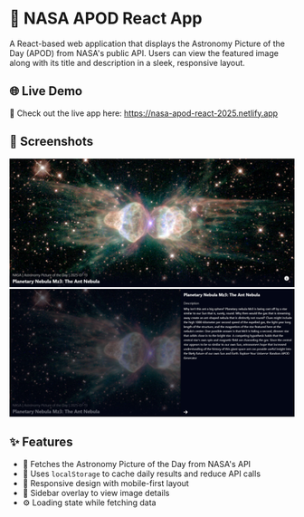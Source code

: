 # 🌌 NASA APOD React App

A React-based web application that displays the Astronomy Picture of the Day (APOD) from NASA's public API. Users can view the featured image along with its title and description in a sleek, responsive layout.

## 🌐 Live Demo
🔗 Check out the live app here: https://nasa-apod-react-2025.netlify.app

## 📸 Screenshots
![Screenshot_1](./src/assets/screenshot_1.png)
![Screenshot_2](./src/assets/screenshot_2.png)

## ✨ Features

- 📸 Fetches the Astronomy Picture of the Day from NASA's API
- 💾 Uses `localStorage` to cache daily results and reduce API calls
- 📱 Responsive design with mobile-first layout
- 📂 Sidebar overlay to view image details
- ⚙️ Loading state while fetching data
